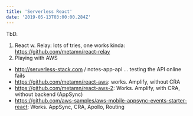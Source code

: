```yaml
---
title: 'Serverless React'
date: '2019-05-13T03:00:00.284Z'
---
```


TbD.

<!--more-->

1. React w. Relay: lots of tries, one works kinda: https://github.com/metamn/react-relay
2. Playing with AWS

- http://serverless-stack.com / notes-app-api ... testing the API online fails
- https://github.com/metamn/react-aws: works. Amplify, without CRA
- https://github.com/metamn/react-aws-2: Works. Amplify, with CRA, without backend (AppSync)
- https://github.com/aws-samples/aws-mobile-appsync-events-starter-react: Works. AppSync, CRA, Apollo, Routing

